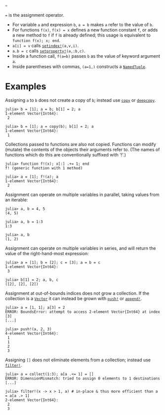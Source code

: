 ```julia
=
```

`=` is the assignment operator.

  * For variable `a` and expression `b`, `a = b` makes `a` refer to the value of `b`.
  * For functions `f(x)`, `f(x) = x` defines a new function constant `f`, or adds a new method to `f` if `f` is already defined; this usage is equivalent to `function f(x); x; end`.
  * `a[i] = v` calls [`setindex!`](@ref)`(a,v,i)`.
  * `a.b = c` calls [`setproperty!`](@ref)`(a,:b,c)`.
  * Inside a function call, `f(a=b)` passes `b` as the value of keyword argument `a`.
  * Inside parentheses with commas, `(a=1,)` constructs a [`NamedTuple`](@ref).

# Examples

Assigning `a` to `b` does not create a copy of `b`; instead use [`copy`](@ref) or [`deepcopy`](@ref).

```jldoctest
julia> b = [1]; a = b; b[1] = 2; a
1-element Vector{Int64}:
 2

julia> b = [1]; a = copy(b); b[1] = 2; a
1-element Vector{Int64}:
 1

```

Collections passed to functions are also not copied. Functions can modify (mutate) the contents of the objects their arguments refer to. (The names of functions which do this are conventionally suffixed with '!'.)

```jldoctest
julia> function f!(x); x[:] .+= 1; end
f! (generic function with 1 method)

julia> a = [1]; f!(a); a
1-element Vector{Int64}:
 2

```

Assignment can operate on multiple variables in parallel, taking values from an iterable:

```jldoctest
julia> a, b = 4, 5
(4, 5)

julia> a, b = 1:3
1:3

julia> a, b
(1, 2)

```

Assignment can operate on multiple variables in series, and will return the value of the right-hand-most expression:

```jldoctest
julia> a = [1]; b = [2]; c = [3]; a = b = c
1-element Vector{Int64}:
 3

julia> b[1] = 2; a, b, c
([2], [2], [2])

```

Assignment at out-of-bounds indices does not grow a collection. If the collection is a [`Vector`](@ref) it can instead be grown with [`push!`](@ref) or [`append!`](@ref).

```jldoctest
julia> a = [1, 1]; a[3] = 2
ERROR: BoundsError: attempt to access 2-element Vector{Int64} at index [3]
[...]

julia> push!(a, 2, 3)
4-element Vector{Int64}:
 1
 1
 2
 3

```

Assigning `[]` does not eliminate elements from a collection; instead use [`filter!`](@ref).

```jldoctest
julia> a = collect(1:3); a[a .<= 1] = []
ERROR: DimensionMismatch: tried to assign 0 elements to 1 destinations
[...]

julia> filter!(x -> x > 1, a) # in-place & thus more efficient than a = a[a .> 1]
2-element Vector{Int64}:
 2
 3

```

